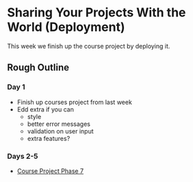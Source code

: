 # Sharing Your Projects With the World (Deployment)
 
This week we finish up the course project by deploying it.

## Rough Outline

### Day 1

* Finish up courses project from last week
* Edd extra if you can
  * style
  * better error messages
  * validation on user input
  * extra features?

### Days 2-5

* [Course Project Phase 7](./chatroom7.md)


